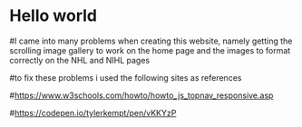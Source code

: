# Hello world

#I came into many problems when creating this website, namely getting the scrolling image gallery to work on the home page and the images to format correctly on the NHL and NIHL pages

#to fix these problems i used the following sites as references

#https://www.w3schools.com/howto/howto_js_topnav_responsive.asp

#https://codepen.io/tylerkempt/pen/vKKYzP


